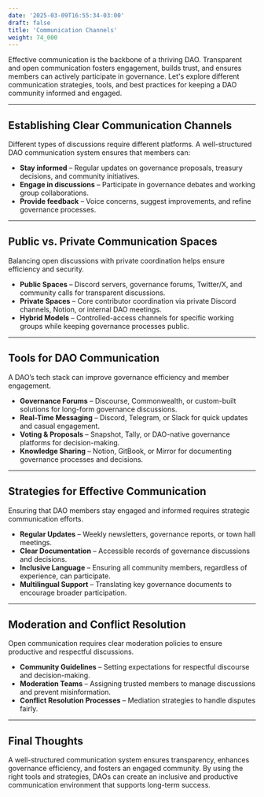 ```yaml
---
date: '2025-03-09T16:55:34-03:00'
draft: false
title: 'Communication Channels'
weight: 74_000
---
```


Effective communication is the backbone of a thriving DAO. Transparent and open communication fosters engagement, builds trust, and ensures members can actively participate in governance. Let's explore different communication strategies, tools, and best practices for keeping a DAO community informed and engaged.  

---  

## **Establishing Clear Communication Channels**  

Different types of discussions require different platforms. A well-structured DAO communication system ensures that members can:  
- **Stay informed** – Regular updates on governance proposals, treasury decisions, and community initiatives.  
- **Engage in discussions** – Participate in governance debates and working group collaborations.  
- **Provide feedback** – Voice concerns, suggest improvements, and refine governance processes.  

---  

## **Public vs. Private Communication Spaces**  

Balancing open discussions with private coordination helps ensure efficiency and security.  
- **Public Spaces** – Discord servers, governance forums, Twitter/X, and community calls for transparent discussions.  
- **Private Spaces** – Core contributor coordination via private Discord channels, Notion, or internal DAO meetings.  
- **Hybrid Models** – Controlled-access channels for specific working groups while keeping governance processes public.  

---  

## **Tools for DAO Communication**  

A DAO’s tech stack can improve governance efficiency and member engagement.  
- **Governance Forums** – Discourse, Commonwealth, or custom-built solutions for long-form governance discussions.  
- **Real-Time Messaging** – Discord, Telegram, or Slack for quick updates and casual engagement.  
- **Voting & Proposals** – Snapshot, Tally, or DAO-native governance platforms for decision-making.  
- **Knowledge Sharing** – Notion, GitBook, or Mirror for documenting governance processes and decisions.  

---  

## **Strategies for Effective Communication**  

Ensuring that DAO members stay engaged and informed requires strategic communication efforts.  
- **Regular Updates** – Weekly newsletters, governance reports, or town hall meetings.  
- **Clear Documentation** – Accessible records of governance discussions and decisions.  
- **Inclusive Language** – Ensuring all community members, regardless of experience, can participate.  
- **Multilingual Support** – Translating key governance documents to encourage broader participation.  

---  

## **Moderation and Conflict Resolution**  

Open communication requires clear moderation policies to ensure productive and respectful discussions.  
- **Community Guidelines** – Setting expectations for respectful discourse and decision-making.  
- **Moderation Teams** – Assigning trusted members to manage discussions and prevent misinformation.  
- **Conflict Resolution Processes** – Mediation strategies to handle disputes fairly.  

---  

## **Final Thoughts**  

A well-structured communication system ensures transparency, enhances governance efficiency, and fosters an engaged community. By using the right tools and strategies, DAOs can create an inclusive and productive communication environment that supports long-term success.  

